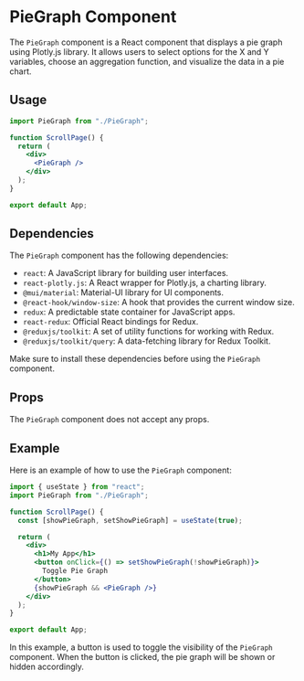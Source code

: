 # PieGraph Component
The `PieGraph` component is a React component that displays a pie graph using Plotly.js library. It allows users to select options for the X and Y variables, choose an aggregation function, and visualize the data in a pie chart.

## Usage

```jsx
import PieGraph from "./PieGraph";

function ScrollPage() {
  return (
    <div>
      <PieGraph />
    </div>
  );
}

export default App;
```
## Dependencies
The `PieGraph` component has the following dependencies:

- `react`: A JavaScript library for building user interfaces.
- `react-plotly.js`: A React wrapper for Plotly.js, a charting library.
- `@mui/material`: Material-UI library for UI components.
- `@react-hook/window-size`: A hook that provides the current window size.
- `redux`: A predictable state container for JavaScript apps.
- `react-redux`: Official React bindings for Redux.
- `@reduxjs/toolkit`: A set of utility functions for working with Redux.
- `@reduxjs/toolkit/query`: A data-fetching library for Redux Toolkit.

Make sure to install these dependencies before using the `PieGraph` component.

## Props
The `PieGraph` component does not accept any props.

## Example
Here is an example of how to use the `PieGraph` component:

```jsx
import { useState } from "react";
import PieGraph from "./PieGraph";

function ScrollPage() {
  const [showPieGraph, setShowPieGraph] = useState(true);

  return (
    <div>
      <h1>My App</h1>
      <button onClick={() => setShowPieGraph(!showPieGraph)}>
        Toggle Pie Graph
      </button>
      {showPieGraph && <PieGraph />}
    </div>
  );
}

export default App;
```

In this example, a button is used to toggle the visibility of the `PieGraph` component. 
When the button is clicked, the pie graph will be shown or hidden accordingly.

